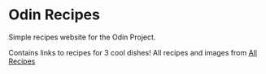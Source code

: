 # Odin Recipes
Simple recipes website for the Odin Project.

Contains links to recipes for 3 cool dishes!
All recipes and images from [All Recipes](https://www.allrecipes.com)
